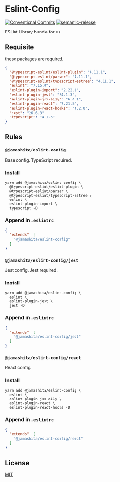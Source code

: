# Eslint-Config

[![Conventional Commits](https://img.shields.io/badge/Conventional%20Commits-1.0.0-yellow.svg)](https://conventionalcommits.org)
[![semantic-release](https://img.shields.io/badge/%20%20%F0%9F%93%A6%F0%9F%9A%80-semantic--release-e10079.svg)](https://github.com/semantic-release/semantic-release)

ESLint Library bundle for us.

## Requisite

these packages are required.

```json
{
  "@typescript-eslint/eslint-plugin": "4.11.1",
  "@typescript-eslint/parser": "4.11.1",
  "@typescript-eslint/typescript-estree": "4.11.1",
  "eslint": "7.15.0",
  "eslint-plugin-import": "2.22.1",
  "eslint-plugin-jest": "24.1.3",
  "eslint-plugin-jsx-a11y": "6.4.1",
  "eslint-plugin-react": "7.21.5",
  "eslint-plugin-react-hooks": "4.2.0",
  "jest": "26.6.3",
  "typescript": "4.1.3"
}
```

## Rules

### `@jamashita/eslint-config`

Base config. TypeScript required.

### Install

```text
yarn add @jamashita/eslint-config \
  @typescript-eslint/eslint-plugin \
  @typescript-eslint/parser \
  @typescript-eslint/typescript-estree \
  eslint \
  eslint-plugin-import \
  typescript -D
```

### Append in `.eslintrc`

```json
{
  "extends": [
    "@jamashita/eslint-config"
  ]
}
```

### `@jamashita/eslint-config/jest`

Jest config. Jest required.

### Install

```text
yarn add @jamashita/eslint-config \
  eslint \
  eslint-plugin-jest \
  jest -D
```

### Append in `.eslintrc`

```json
{
  "extends": [
    "@jamashita/eslint-config/jest"
  ]
}
```

### `@jamashita/eslint-config/react`

React config.

### Install

```text
yarn add @jamashita/eslint-config \
  eslint \
  eslint-plugin-jsx-a11y \
  eslint-plugin-react \
  eslint-plugin-react-hooks -D
```

### Append in `.eslintrc`

```json
{
  "extends": [
    "@jamashita/eslint-config/react"
  ]
}
```

## License

[MIT](LICENSE)